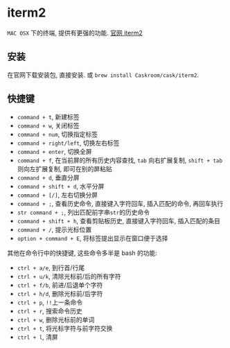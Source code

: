 # iterm2

`MAC OSX` 下的终端, 提供有更强的功能. [官网 iterm2](www.iterm2.org)

## 安装

在官网下载安装包, 直接安装. 或 `brew install Caskroom/cask/iterm2`.

## 快捷键

* `command + t`, 新建标签
* `command + w`, 关闭标签
* `command + num`, 切换指定标签
* `command + right/left`, 切换左右标签
* `command + enter`, 切换全屏
* `command + f`, 在当前屏的所有历史内容查找, `tab` 向右扩展复制, `shift + tab`则向左扩展复制, 即可在别的屏粘贴
* `command + d`, 垂直分屏
* `command + shift + d`, 水平分屏
* `command + [/]`, 左右切换分屏
* `command + ;`, 查看历史命令, 直接键入字符回车, 插入匹配的命令, 再回车执行
* `str command + ;`, 列出匹配前字串`str`的历史命令
* `command + shift + h`, 查看剪贴板历史, 直接键入字符回车, 插入匹配的条目
* `command + /`, 提示光标位置
* `option + command + E`, 将标签提出显示在窗口便于选择

其他在命令行中的快捷键, 这些命令多半是 bash 的功能:
* `ctrl + a/e`, 到行首/行尾
* `ctrl + u/k`, 清除光标前/后的所有字符
* `ctrl + f/b`, 前进/后退单个字符
* `ctrl + h/d`, 删除光标前/后字符
* `ctrl + p`, `!!`上一条命令
* `ctrl + r`, 搜索命令历史
* `ctrl + w`, 删除光标前的单词
* `ctrl + t`, 将光标字符与前字符交换
* `ctrl + l`, 清屏
